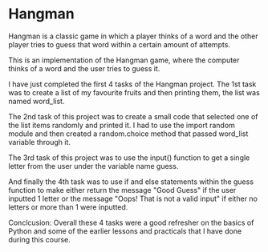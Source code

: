 # Hangman
Hangman is a classic game in which a player thinks of a word and the other player tries to guess that word within a certain amount of attempts.

This is an implementation of the Hangman game, where the computer thinks of a word and the user tries to guess it. 

I have just completed the first 4 tasks of the Hangman project. The 1st task was to create a list of my favourite fruits and then printing them, the list was named word_list.

The 2nd task of this project was to create a small code that selected one of the list items randomly and printed it. I had to use the import random module and then created a random.choice method that passed word_list variable through it.

The 3rd task of this project was to use the input() function to get a single letter from the user under the variable name guess.

And finally the 4th task was to use if and else statements within the guess function to make either return the message "Good Guess" if the user inputted 1 letter or the message "Oops! That is not a valid input" if either no letters or more than 1 were inputted.

  Conclcusion: Overall these 4 tasks were a good refresher on the basics of Python and some of the earlier lessons and practicals that I have done during this course.

